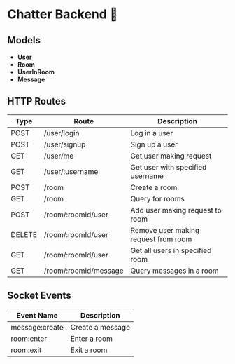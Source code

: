 # Chatter Backend 💬

## Models

- **User** 
- **Room**
- **UserInRoom**
- **Message**

## HTTP Routes

| Type   | Route                 | Description                          |
|--------|-----------------------|--------------------------------------|
| POST   | /user/login           | Log in a user                        |
| POST   | /user/signup          | Sign up a user                       |
| GET    | /user/me              | Get user making request              |
| GET    | /user/:username       | Get user with specified username     |
| POST   | /room                 | Create a room                        |
| GET    | /room                 | Query for rooms                      |
| POST   | /room/:roomId/user    | Add user making request to room      |
| DELETE | /room/:roomId/user    | Remove user making request from room |
| GET    | /room/:roomId/user    | Get all users in specified room      |
| GET    | /room/:roomId/message | Query messages in a room             |


## Socket Events

| Event Name     | Description      |
|----------------|------------------|
| message:create | Create a message |
| room:enter     | Enter a room     |
| room:exit      | Exit a room      |

